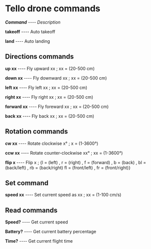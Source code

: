 # Tello drone commands

***Command**  ----  Description*

**takeoff**  ----  Auto takeoff

**land**  ----  Auto landing

## Directions commands

**up xx**  ----  Fly upward xx ; xx = (20-500 cm)

**down xx**  ----  Fly downward xx ; xx = (20-500 cm)

**left xx**  ----  Fly left xx ; xx = (20-500 cm)

**right xx**  ----  Fly right xx ; xx = (20-500 cm)

**forward xx**  ----  Fly foreward xx ; xx = (20-500 cm)

**back xx**  ----  Fly back xx ; xx = (20-500 cm)

## Rotation commands

**cw xx**  ----  Rotate clockwise x° ; x = (1-3600°)

**ccw xx**  ----  Rotate counter-clockwise xx° ; xx = (1-3600°)

**flip x**  ----  Flip x ; {l = (left) , r = (right) , f = (forward) , b = (back) , bl = (back/left) , rb = (back/right) 
                            fl = (front/left) , fr = (front/right)}
## Set command

**speed xx**  ----  Set current speed as xx ; xx = (1-100 cm/s)

## Read commands
**Speed?**  ----  Get current speed

**Battery?**  ----  Get current battery percentage

**Time?**  ----  Get current flight time

